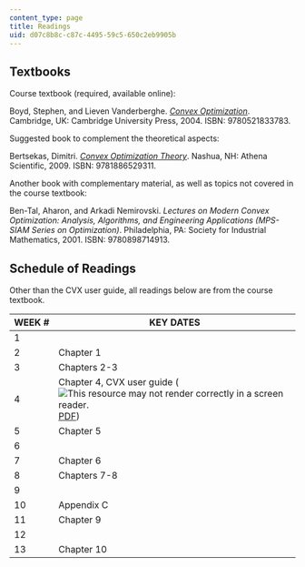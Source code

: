 ```yaml
---
content_type: page
title: Readings
uid: d07c8b8c-c87c-4495-59c5-650c2eb9905b
---
```


Textbooks
---------

Course textbook (required, available online):

Boyd, Stephen, and Lieven Vanderberghe. _[Convex Optimization](http://www.stanford.edu/~boyd/cvxbook/)_. Cambridge, UK: Cambridge University Press, 2004. ISBN: 9780521833783.

Suggested book to complement the theoretical aspects:

Bertsekas, Dimitri. _[Convex Optimization Theory](http://www.athenasc.com/convexduality.html)_. Nashua, NH: Athena Scientific, 2009. ISBN: 9781886529311.

Another book with complementary material, as well as topics not covered in the course textbook:

Ben-Tal, Aharon, and Arkadi Nemirovski. _Lectures on Modern Convex Optimization: Analysis, Algorithms, and Engineering Applications (MPS-SIAM Series on Optimization)_. Philadelphia, PA: Society for Industrial Mathematics, 2001. ISBN: 9780898714913.

Schedule of Readings
--------------------

Other than the CVX user guide, all readings below are from the course textbook.

| WEEK # | KEY DATES |
| --- | --- |
| 1 | &nbsp; |
| 2 | Chapter 1 |
| 3 | Chapters 2-3 |
| 4 | Chapter 4, CVX user guide (![This resource may not render correctly in a screen reader.](/images/inacessible.gif)[PDF](http://cvxr.com/cvx/doc/CVX.pdf)) |
| 5 | Chapter 5 |
| 6 | &nbsp; |
| 7 | Chapter 6 |
| 8 | Chapters 7-8 |
| 9 | &nbsp; |
| 10 | Appendix C |
| 11 | Chapter 9 |
| 12 | &nbsp; |
| 13 | Chapter 10